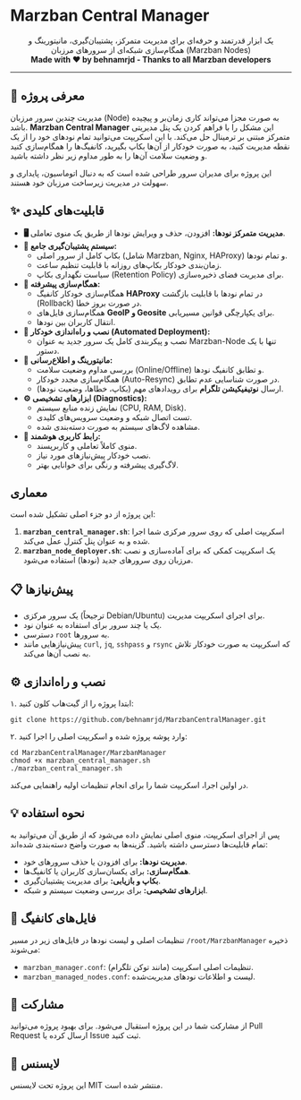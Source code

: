 # Marzban Central Manager

<p align="center">
  یک ابزار قدرتمند و حرفه‌ای برای مدیریت متمرکز، پشتیبان‌گیری، مانیتورینگ و همگام‌سازی شبکه‌ای از سرورهای مرزبان (Marzban Nodes)
  <br/>
  <strong>Made with ❤️ by behnamrjd - Thanks to all Marzban developers</strong>
</p>

---

## 🚀 معرفی پروژه

مدیریت چندین سرور مرزبان (Node) به صورت مجزا می‌تواند کاری زمان‌بر و پیچیده باشد. **Marzban Central Manager** این مشکل را با فراهم کردن یک پنل مدیریتی متمرکز مبتنی بر ترمینال حل می‌کند. با این اسکریپت می‌توانید تمام نودهای خود را از یک نقطه مدیریت کنید، به صورت خودکار از آن‌ها بکاپ بگیرید، کانفیگ‌ها را همگام‌سازی کنید و وضعیت سلامت آن‌ها را به طور مداوم زیر نظر داشته باشید.

این پروژه برای مدیران سرور طراحی شده است که به دنبال اتوماسیون، پایداری و سهولت در مدیریت زیرساخت مرزبان خود هستند.

## ✨ قابلیت‌های کلیدی

-   **🖥️ مدیریت متمرکز نودها:** افزودن، حذف و ویرایش نودها از طریق یک منوی تعاملی.
-   **💾 سیستم پشتیبان‌گیری جامع:**
    -   بکاپ کامل از سرور اصلی (شامل Marzban, Nginx, HAProxy) و تمام نودها.
    -   زمان‌بندی خودکار بکاپ‌های روزانه با قابلیت تنظیم ساعت.
    -   سیاست نگهداری بکاپ (Retention Policy) برای مدیریت فضای ذخیره‌سازی.
-   **🔄 همگام‌سازی پیشرفته:**
    -   همگام‌سازی خودکار کانفیگ **HAProxy** در تمام نودها با قابلیت بازگشت (Rollback) در صورت بروز خطا.
    -   همگام‌سازی فایل‌های **GeoIP و Geosite** برای یکپارچگی قوانین مسیریابی.
    -   انتقال کاربران بین نودها.
-   **🔧 نصب و راه‌اندازی خودکار (Automated Deployment):**
    -   نصب و پیکربندی کامل یک سرور جدید به عنوان Marzban-Node تنها با یک دستور.
-   **📡 مانیتورینگ و اطلاع‌رسانی:**
    -   بررسی مداوم وضعیت سلامت (Online/Offline) و تطابق کانفیگ نودها.
    -   همگام‌سازی مجدد خودکار (Auto-Resync) در صورت شناسایی عدم تطابق.
    -   ارسال **نوتیفیکیشن تلگرام** برای رویدادهای مهم (بکاپ، خطاها، وضعیت نودها).
-   **⚙️ ابزارهای تشخیصی (Diagnostics):**
    -   نمایش زنده منابع سیستم (CPU, RAM, Disk).
    -   تست اتصال شبکه و وضعیت سرویس‌های کلیدی.
    -   مشاهده لاگ‌های سیستم به صورت دسته‌بندی شده.
-   **🤖 رابط کاربری هوشمند:**
    -   منوی کاملاً تعاملی و کاربرپسند.
    -   نصب خودکار پیش‌نیازهای مورد نیاز.
    -   لاگ‌گیری پیشرفته و رنگی برای خوانایی بهتر.

##  معماری

این پروژه از دو جزء اصلی تشکیل شده است:
1.  **`marzban_central_manager.sh`**: اسکریپت اصلی که روی سرور مرکزی شما اجرا شده و به عنوان پنل کنترل عمل می‌کند.
2.  **`marzban_node_deployer.sh`**: یک اسکریپت کمکی که برای آماده‌سازی و نصب مرزبان روی سرورهای جدید (نودها) استفاده می‌شود.

## 📋 پیش‌نیازها

-   یک سرور مرکزی (ترجیحاً Debian/Ubuntu) برای اجرای اسکریپت مدیریت.
-   یک یا چند سرور برای استفاده به عنوان نود.
-   دسترسی `root` به سرورها.
-   پیش‌نیازهایی مانند `curl`, `jq`, `sshpass` و `rsync` که اسکریپت به صورت خودکار تلاش به نصب آن‌ها می‌کند.

## ⚙️ نصب و راه‌اندازی

۱. ابتدا پروژه را از گیت‌هاب کلون کنید:
```
git clone https://github.com/behnamrjd/MarzbanCentralManager.git
```

۲. وارد پوشه پروژه شده و اسکریپت اصلی را اجرا کنید:
```
cd MarzbanCentralManager/MarzbanManager
chmod +x marzban_central_manager.sh
./marzban_central_manager.sh
```
در اولین اجرا، اسکریپت شما را برای انجام تنظیمات اولیه راهنمایی می‌کند.

## 💡 نحوه استفاده

پس از اجرای اسکریپت، منوی اصلی نمایش داده می‌شود که از طریق آن می‌توانید به تمام قابلیت‌ها دسترسی داشته باشید. گزینه‌ها به صورت واضح دسته‌بندی شده‌اند:

-   **مدیریت نودها:** برای افزودن یا حذف سرورهای خود.
-   **همگام‌سازی:** برای یکسان‌سازی کاربران یا کانفیگ‌ها.
-   **بکاپ و بازیابی:** برای مدیریت پشتیبان‌گیری.
-   **ابزارهای تشخیصی:** برای بررسی وضعیت سیستم و شبکه.

## 📄 فایل‌های کانفیگ

تنظیمات اصلی و لیست نودها در فایل‌های زیر در مسیر `/root/MarzbanManager` ذخیره می‌شوند:

-   `marzban_manager.conf`: تنظیمات اصلی اسکریپت (مانند توکن تلگرام).
-   `marzban_managed_nodes.conf`: لیست و اطلاعات نودهای مدیریت‌شده.

## 🤝 مشارکت

از مشارکت شما در این پروژه استقبال می‌شود. برای بهبود پروژه می‌توانید Pull Request ارسال کرده یا Issue ثبت کنید.

## 📜 لایسنس

این پروژه تحت لایسنس MIT منتشر شده است.
```
